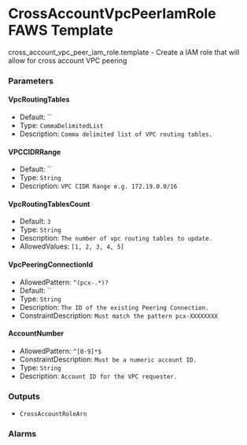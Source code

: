 CrossAccountVpcPeerIamRole FAWS Template
========================================
cross_account_vpc_peer_iam_role.template - Create a IAM role that will allow for cross account VPC peering
### Parameters

#### VpcRoutingTables
- Default: ``
- Type: `CommaDelimitedList`
- Description: `Comma delimited list of VPC routing tables.`

#### VPCCIDRRange
- Default: ``
- Type: `String`
- Description: `VPC CIDR Range e.g. 172.19.0.0/16`

#### VpcRoutingTablesCount
- Default: `3`
- Type: `String`
- Description: `The number of vpc routing tables to update.`
- AllowedValues: `[1, 2, 3, 4, 5]`

#### VpcPeeringConnectionId
- AllowedPattern: `^(pcx-.*)?`
- Default: ``
- Type: `String`
- Description: `The ID of the existing Peering Connection.`
- ConstraintDescription: `Must match the pattern pcx-XXXXXXXX`

#### AccountNumber
- AllowedPattern: `^[0-9]*$`
- ConstraintDescription: `Must be a numeric account ID.`
- Type: `String`
- Description: `Account ID for the VPC requester.`

### Outputs
- `CrossAccountRoleArn`

### Alarms